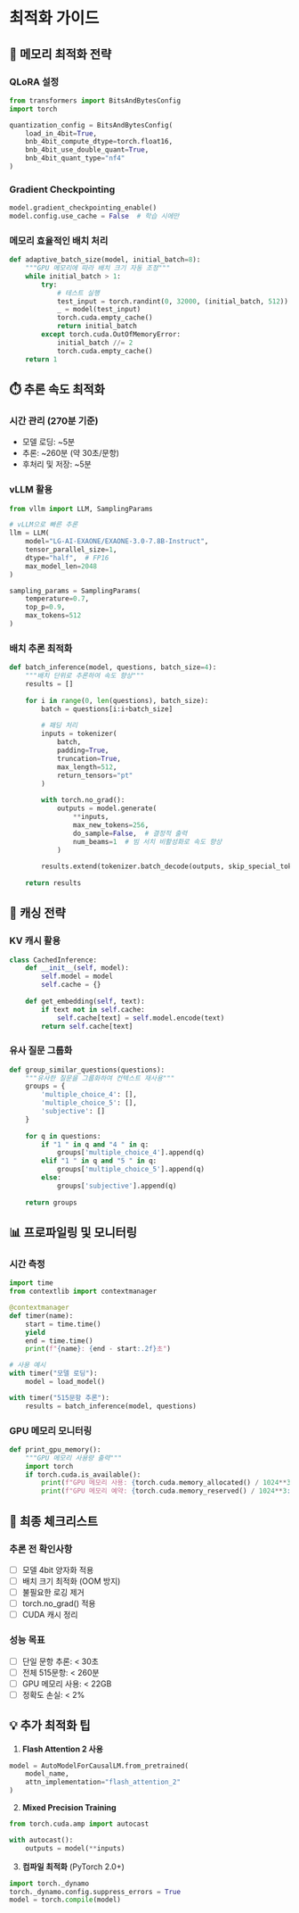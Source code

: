 # 최적화 가이드

## 🚀 메모리 최적화 전략

### QLoRA 설정
```python
from transformers import BitsAndBytesConfig
import torch

quantization_config = BitsAndBytesConfig(
    load_in_4bit=True,
    bnb_4bit_compute_dtype=torch.float16,
    bnb_4bit_use_double_quant=True,
    bnb_4bit_quant_type="nf4"
)
```

### Gradient Checkpointing
```python
model.gradient_checkpointing_enable()
model.config.use_cache = False  # 학습 시에만
```

### 메모리 효율적인 배치 처리
```python
def adaptive_batch_size(model, initial_batch=8):
    """GPU 메모리에 따라 배치 크기 자동 조정"""
    while initial_batch > 1:
        try:
            # 테스트 실행
            test_input = torch.randint(0, 32000, (initial_batch, 512))
            _ = model(test_input)
            torch.cuda.empty_cache()
            return initial_batch
        except torch.cuda.OutOfMemoryError:
            initial_batch //= 2
            torch.cuda.empty_cache()
    return 1
```

## ⏱️ 추론 속도 최적화

### 시간 관리 (270분 기준)
- 모델 로딩: ~5분
- 추론: ~260분 (약 30초/문항)
- 후처리 및 저장: ~5분

### vLLM 활용
```python
from vllm import LLM, SamplingParams

# vLLM으로 빠른 추론
llm = LLM(
    model="LG-AI-EXAONE/EXAONE-3.0-7.8B-Instruct",
    tensor_parallel_size=1,
    dtype="half",  # FP16
    max_model_len=2048
)

sampling_params = SamplingParams(
    temperature=0.7,
    top_p=0.9,
    max_tokens=512
)
```

### 배치 추론 최적화
```python
def batch_inference(model, questions, batch_size=4):
    """배치 단위로 추론하여 속도 향상"""
    results = []
    
    for i in range(0, len(questions), batch_size):
        batch = questions[i:i+batch_size]
        
        # 패딩 처리
        inputs = tokenizer(
            batch,
            padding=True,
            truncation=True,
            max_length=512,
            return_tensors="pt"
        )
        
        with torch.no_grad():
            outputs = model.generate(
                **inputs,
                max_new_tokens=256,
                do_sample=False,  # 결정적 출력
                num_beams=1  # 빔 서치 비활성화로 속도 향상
            )
        
        results.extend(tokenizer.batch_decode(outputs, skip_special_tokens=True))
        
    return results
```

## 🔄 캐싱 전략

### KV 캐시 활용
```python
class CachedInference:
    def __init__(self, model):
        self.model = model
        self.cache = {}
    
    def get_embedding(self, text):
        if text not in self.cache:
            self.cache[text] = self.model.encode(text)
        return self.cache[text]
```

### 유사 질문 그룹화
```python
def group_similar_questions(questions):
    """유사한 질문을 그룹화하여 컨텍스트 재사용"""
    groups = {
        'multiple_choice_4': [],
        'multiple_choice_5': [],
        'subjective': []
    }
    
    for q in questions:
        if "1 " in q and "4 " in q:
            groups['multiple_choice_4'].append(q)
        elif "1 " in q and "5 " in q:
            groups['multiple_choice_5'].append(q)
        else:
            groups['subjective'].append(q)
    
    return groups
```

## 📊 프로파일링 및 모니터링

### 시간 측정
```python
import time
from contextlib import contextmanager

@contextmanager
def timer(name):
    start = time.time()
    yield
    end = time.time()
    print(f"{name}: {end - start:.2f}초")

# 사용 예시
with timer("모델 로딩"):
    model = load_model()

with timer("515문항 추론"):
    results = batch_inference(model, questions)
```

### GPU 메모리 모니터링
```python
def print_gpu_memory():
    """GPU 메모리 사용량 출력"""
    import torch
    if torch.cuda.is_available():
        print(f"GPU 메모리 사용: {torch.cuda.memory_allocated() / 1024**3:.2f} GB")
        print(f"GPU 메모리 예약: {torch.cuda.memory_reserved() / 1024**3:.2f} GB")
```

## 🎯 최종 체크리스트

### 추론 전 확인사항
- [ ] 모델 4bit 양자화 적용
- [ ] 배치 크기 최적화 (OOM 방지)
- [ ] 불필요한 로깅 제거
- [ ] torch.no_grad() 적용
- [ ] CUDA 캐시 정리

### 성능 목표
- [ ] 단일 문항 추론: < 30초
- [ ] 전체 515문항: < 260분
- [ ] GPU 메모리 사용: < 22GB
- [ ] 정확도 손실: < 2%

## 💡 추가 최적화 팁

1. **Flash Attention 2 사용**
```python
model = AutoModelForCausalLM.from_pretrained(
    model_name,
    attn_implementation="flash_attention_2"
)
```

2. **Mixed Precision Training**
```python
from torch.cuda.amp import autocast

with autocast():
    outputs = model(**inputs)
```

3. **컴파일 최적화** (PyTorch 2.0+)
```python
import torch._dynamo
torch._dynamo.config.suppress_errors = True
model = torch.compile(model)
```